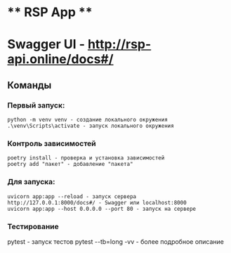 # ** RSP App **

# Swagger UI - http://rsp-api.online/docs#/

## Команды

### Первый запуск:

```
python -m venv venv - создание локального окружения
.\venv\Scripts\activate - запуск локального окружения
```

<!--pip install -r .\requirements.txt - установка всех зависимостей-->

<!--pip freeze > requirements.txt - соххранение локальных зависимостей-->
<!--py pip install git+https://github.com/fiztexlabs/librsp.git - установка библиотеки-->

### Контроль зависимостей

```
poetry install - проверка и установка зависимостей
poetry add "пакет" - добавление "пакета"
```

### Для запуска:

```
uvicorn app:app --reload - запуск сервера
http://127.0.0.1:8000/docs#/ - Swagger или localhost:8000
uvicorn app:app --host 0.0.0.0 --port 80 - запуск на сервере
```

### Тестирование

pytest - запуск тестов
pytest --tb=long -vv - более подробное описание